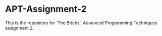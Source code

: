 # APT-Assignment-2
This is the repository for 'The Bricks', Advanced Programming Techniques assignment 2.
